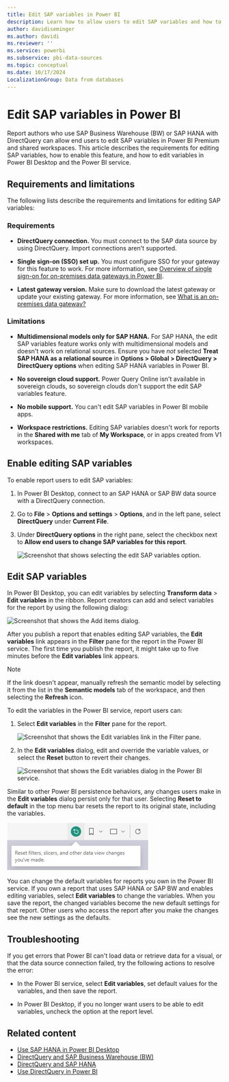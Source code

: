 ```yaml
---
title: Edit SAP variables in Power BI
description: Learn how to allow users to edit SAP variables and how to edit variables for SAP Business Warehouse or SAP HANA DirectQuery reports.
author: davidiseminger
ms.author: davidi
ms.reviewer: ''
ms.service: powerbi
ms.subservice: pbi-data-sources
ms.topic: conceptual
ms.date: 10/17/2024
LocalizationGroup: Data from databases
---
```


# Edit SAP variables in Power BI

Report authors who use SAP Business Warehouse (BW) or SAP HANA with DirectQuery can allow end users to edit SAP variables in Power BI Premium and shared workspaces. This article describes the requirements for editing SAP variables, how to enable this feature, and how to edit variables in Power BI Desktop and the Power BI service.

## Requirements and limitations

The following lists describe the requirements and limitations for editing SAP variables:

### Requirements

- **DirectQuery connection.** You must connect to the SAP data source by using DirectQuery. Import connections aren't supported.

- **Single sign-on (SSO) set up.** You must configure SSO for your gateway for this feature to work. For more information, see [Overview of single sign-on for on-premises data gateways in Power BI](service-gateway-sso-overview.md).

- **Latest gateway version.** Make sure to download the latest gateway or update your existing gateway. For more information, see [What is an on-premises data gateway?](service-gateway-onprem.md)

### Limitations

- **Multidimensional models only for SAP HANA.** For SAP HANA, the edit SAP variables feature works only with multidimensional models and doesn't work on relational sources. Ensure you have *not* selected **Treat SAP HANA as a relational source** in **Options > Global >  DirectQuery > DirectQuery options** when editing SAP HANA variables in Power BI.

- **No sovereign cloud support.** Power Query Online isn't available in sovereign clouds, so sovereign clouds don't support the edit SAP variables feature.

- **No mobile support.** You can't edit SAP variables in Power BI mobile apps.

- **Workspace restrictions.** Editing SAP variables doesn't work for reports in the **Shared with me** tab of **My Workspace**, or in apps created from V1 workspaces.

## Enable editing SAP variables

To enable report users to edit SAP variables:

1. In Power BI Desktop, connect to an SAP HANA or SAP BW data source with a DirectQuery connection.

1. Go to **File** > **Options and settings** > **Options**, and in the left pane, select **DirectQuery** under **Current File**.

1. Under **DirectQuery options** in the right pane, select the checkbox next to **Allow end users to change SAP variables for this report**.

   ![Screenshot that shows selecting the edit SAP variables option.](media/service-edit-sap-variables/sap-preview-setting-in-desktop.png)

## Edit SAP variables

In Power BI Desktop, you can edit variables by selecting **Transform data** > **Edit variables** in the ribbon. Report creators can add and select variables for the report by using the following dialog:

![Screenshot that shows the Add items dialog.](media/service-edit-sap-variables/sap-variables-add-items.png)

After you publish a report that enables editing SAP variables, the **Edit variables** link appears in the **Filter** pane for the report in the Power BI service. The first time you publish the report, it might take up to five minutes before the **Edit variables** link appears.

> [!NOTE]
> If the link doesn't appear, manually refresh the semantic model by selecting it from the list in the **Semantic models** tab of the workspace, and then selecting the **Refresh** icon.

To edit the variables in the Power BI service, report users can:

1. Select **Edit variables** in the **Filter** pane for the report.

   ![Screenshot that shows the Edit variables link in the Filter pane.](media/service-edit-sap-variables/sap-edit-variables-link.png)

1. In the **Edit variables** dialog, edit and override the variable values, or select the **Reset** button to revert their changes.

   ![Screenshot that shows the Edit variables dialog in the Power BI service.](media/service-edit-sap-variables/sap-edit-variables-dialog.png)

Similar to other Power BI persistence behaviors, any changes users make in the **Edit variables** dialog persist only for that user. Selecting **Reset to default** in the top menu bar resets the report to its original state, including the variables.

   ![Screenshot that shows Reset to default.](media/service-edit-sap-variables/reset-to-default.png)

You can change the default variables for reports you own in the Power BI service. If you own a report that uses SAP HANA or SAP BW and enables editing variables, select **Edit variables** to change the variables. When you save the report, the changed variables become the new default settings for that report. Other users who access the report after you make the changes see the new settings as the defaults.

## Troubleshooting

If you get errors that Power BI can't load data or retrieve data for a visual, or that the data source connection failed, try the following actions to resolve the error:

- In the Power BI service, select **Edit variables**, set default values for the variables, and then save the report.

- In Power BI Desktop, if you no longer want users to be able to edit variables, uncheck the option at the report level.

## Related content

- [Use SAP HANA in Power BI Desktop](/power-query/connectors/sap-hana/overview)
- [DirectQuery and SAP Business Warehouse (BW)](desktop-directquery-sap-bw.md)
- [DirectQuery and SAP HANA](desktop-directquery-sap-hana.md)
- [Use DirectQuery in Power BI](desktop-directquery-about.md)
